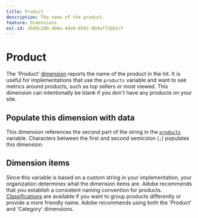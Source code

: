 ```yaml
---
title: Product
description: The name of the product.
feature: Dimensions
exl-id: 2649c200-4b0a-49a9-8592-9b9af72b91cf
---
```

# Product

The 'Product' [dimension](overview.md) reports the name of the product in the hit. It is useful for implementations that use the `products` variable and want to see metrics around products, such as top sellers or most viewed. This dimension can intentionally be blank if you don't have any products on your site.

## Populate this dimension with data

This dimension references the second part of the string in the [`products`](/help/implement/vars/page-vars/products.md) variable. Characters between the first and second semicolon (`;`) populates this dimension.

## Dimension items

Since this variable is based on a custom string in your implementation, your organization determines what the dimension items are. Adobe recommends that you establish a consistent naming convention for products. [Classifications](../classifications/c-classifications.md) are available if you want to group products differently or provide a more friendly name. Adobe recommends using both the 'Product' and 'Category' dimensions.
